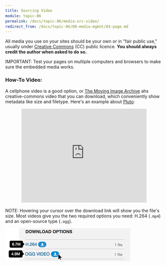 ```yaml
---
title: Sourcing Video
module: topic-06
permalink: /docs/topic-06/media-src-video/
redirect_from: /docs/topic-06/08-media-mgmnt/03-page.md
---
```


<div class="divider-heading"></div>

All media you use on your sites should be your own or in "fair public use," usually under [Creative Commons](https://creativecommons.org/) (CC) public licence. **You should always credit the author when asked to do so.**

<span class="label label-danger">IMPORTANT:</span> Test your pages on multiple computers and browsers to make sure the embedded media works.


### How-To Video:

 A cellphone video is a good option, or [The Moving Image Archive](https://archive.org/details/movies) ahs creative-commons video that you can download, which conveniently show metadata like size and filetype. Here's an example about [Pluto](https://archive.org/details/Pluto_Flyby):

<div class="codepen-embed"><div style="width: 400px; margin: auto">
  <iframe src="https://player.vimeo.com/video/237977600?autoplay=0&loop=1&color=1CCDCA&title=0&byline=0&portrait=0" width="400" height="300" frameborder="0" webkitallowfullscreen mozallowfullscreen allowfullscreen></iframe>
</div></div>

<span class="label label-info">NOTE:</span> Hovering your cursor over the download link will show you the file's size. Most videos give you the two required options you need: H.264 (`.mp4`) and an open-source type (`.ogg`).

<img src="../img/archive-download-hover.png" alt="Hovering mouse over download icons" title="Downloading with Archive.org" width="400" height="auto" style="border: none;" />
